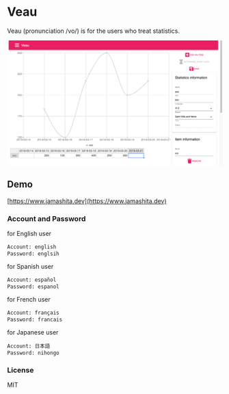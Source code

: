 # Veau

Veau (pronunciation /vo/) is for the users who treat statistics. 

![](images/screenshot.png)

## Demo

[https://www.jamashita.dev](https://www.jamashita.dev)

### Account and Password

for English user

```
Account: english
Password: englsih
```

for Spanish user

```
Account: español
Password: espanol
```

for French user

```
Account: français
Password: francais
```

for Japanese user

```
Account: 日本語
Password: nihongo
```

### License

MIT
